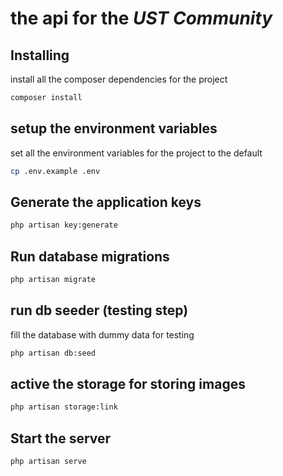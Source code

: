 # the api for the _UST Community_

## Installing

install all the composer dependencies for the project

```bash
composer install
```

## setup the environment variables

set all the environment variables for the project to the default

```bash
cp .env.example .env
```

## Generate the application keys

```bash
php artisan key:generate
```

## Run database migrations

```bash
php artisan migrate
```

## run db seeder (testing step)

fill the database with dummy data for testing

```bash
php artisan db:seed
```

## active the storage for storing images

```bash
php artisan storage:link
```

## Start the server

```bash
php artisan serve
```
